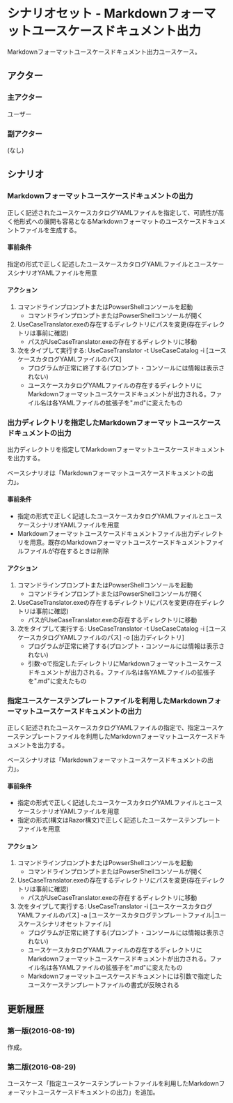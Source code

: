 # シナリオセット - Markdownフォーマットユースケースドキュメント出力

Markdownフォーマットユースケースドキュメント出力ユースケース。

## アクター

### 主アクター

ユーザー

### 副アクター

(なし)

## シナリオ

### Markdownフォーマットユースケースドキュメントの出力

正しく記述されたユースケースカタログYAMLファイルを指定して、可読性が高く他形式への展開も容易となるMarkdownフォーマットのユースケースドキュメントファイルを生成する。

#### 事前条件

指定の形式で正しく記述したユースケースカタログYAMLファイルとユースケースシナリオYAMLファイルを用意

#### アクション

1. コマンドラインプロンプトまたはPowserShellコンソールを起動
    * コマンドラインプロンプトまたはPowserShellコンソールが開く
2. UseCaseTranslator.exeの存在するディレクトリにパスを変更(存在ディレクトリは事前に確認)
    * パスがUseCaseTranslator.exeの存在するディレクトリに移動
3. 次をタイプして実行する: UseCaseTranslator -t UseCaseCatalog -i [ユースケースカタログYAMLファイルのパス]
    * プログラムが正常に終了する(プロンプト・コンソールには情報は表示されない)
    * ユースケースカタログYAMLファイルの存在するディレクトリにMarkdownフォーマットユースケースドキュメントが出力される。ファイル名は各YAMLファイルの拡張子を".md"に変えたもの

### 出力ディレクトリを指定したMarkdownフォーマットユースケースドキュメントの出力

出力ディレクトリを指定してMarkdownフォーマットユースケースドキュメントを出力する。

ベースシナリオは「Markdownフォーマットユースケースドキュメントの出力」。

#### 事前条件

* 指定の形式で正しく記述したユースケースカタログYAMLファイルとユースケースシナリオYAMLファイルを用意
* Markdownフォーマットユースケースドキュメントファイル出力ディレクトリを用意。既存のMarkdownフォーマットユースケースドキュメントファイルファイルが存在するときは削除

#### アクション

1. コマンドラインプロンプトまたはPowserShellコンソールを起動
    * コマンドラインプロンプトまたはPowserShellコンソールが開く
2. UseCaseTranslator.exeの存在するディレクトリにパスを変更(存在ディレクトリは事前に確認)
    * パスがUseCaseTranslator.exeの存在するディレクトリに移動
3. 次をタイプして実行する: UseCaseTranslator -t UseCaseCatalog -i [ユースケースカタログYAMLファイルのパス] -o [出力ディレクトリ]
    * プログラムが正常に終了する(プロンプト・コンソールには情報は表示されない)
    * 引数-oで指定したディレクトリにMarkdownフォーマットユースケースドキュメントが出力される。ファイル名は各YAMLファイルの拡張子を".md"に変えたもの

### 指定ユースケーステンプレートファイルを利用したMarkdownフォーマットユースケースドキュメントの出力

正しく記述されたユースケースカタログYAMLファイルの指定で、指定ユースケーステンプレートファイルを利用したMarkdownフォーマットユースケースドキュメントを出力する。

ベースシナリオは「Markdownフォーマットユースケースドキュメントの出力」。

#### 事前条件

* 指定の形式で正しく記述したユースケースカタログYAMLファイルとユースケースシナリオYAMLファイルを用意
* 指定の形式(構文はRazor構文)で正しく記述したユースケーステンプレートファイルを用意

#### アクション

1. コマンドラインプロンプトまたはPowserShellコンソールを起動
    * コマンドラインプロンプトまたはPowserShellコンソールが開く
2. UseCaseTranslator.exeの存在するディレクトリにパスを変更(存在ディレクトリは事前に確認)
    * パスがUseCaseTranslator.exeの存在するディレクトリに移動
3. 次をタイプして実行する: UseCaseTranslator -i [ユースケースカタログYAMLファイルのパス] -a [ユースケースカタログテンプレートファイル|ユースケースシナリオセットファイル]
    * プログラムが正常に終了する(プロンプト・コンソールには情報は表示されない)
    * ユースケースカタログYAMLファイルの存在するディレクトリにMarkdownフォーマットユースケースドキュメントが出力される。ファイル名は各YAMLファイルの拡張子を".md"に変えたもの
    * Markdownフォーマットユースケースドキュメントには引数で指定したユースケーステンプレートファイルの書式が反映される

## 更新履歴

### 第一版(2016-08-19)

作成。

### 第二版(2016-08-29)

ユースケース「指定ユースケーステンプレートファイルを利用したMarkdownフォーマットユースケースドキュメントの出力」を追加。

